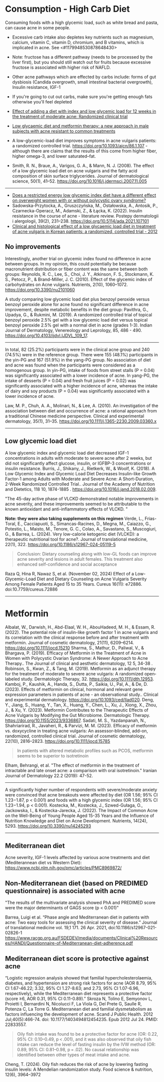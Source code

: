 # Consumption - High Carb Diet

Consuming foods with a high glycemic load, such as white bread and pasta, can cause acne in some people. 

 - Excessive carb intake also depletes key nutrients such as magnesium, calcium, vitamin C, vitamin D, chromium, and B vitamins, which is implicated in acne. See <#1179948530878648430>
 - Note: fructose has a different pathway (needs to be processed by the liver first), but you should still watch out for fruits because excessive fructose is associated with higher risk of NAFLD.

 - Other acne pathways which are effected by carbs include: forms of gut dysbiosis (Candida overgrowth, small intestinal bacterial overgrowth), Insulin resistance, IGF-1
 - If you're going to cut out carbs, make sure you're getting enough fats otherwise you'll feel depleted

- [Effect of adding a diet with index and low glycemic load for 12 weeks in the treatment of moderate acne: Randomized clinical trial](https://www.jaad.org/article/S0190-9622(18)30849-1/fulltext)
- [Low glycaemic diet and metformin therapy: a new approach in male subjects with acne resistant to common treatments](https://pubmed.ncbi.nlm.nih.gov/26053680/)
- A low-glycemic-load diet improves symptoms in acne vulgaris patients: a randomized controlled trial. https://doi.org/10.1093/ajcn/86.1.107 - although there are claims that the results of this come from higher fiber, higher omega-3, and lower saturated–fat.
- Smith, R. N., Braue, A., Varigos, G. A., & Mann, N. J. (2008). The effect of a low glycemic load diet on acne vulgaris and the fatty acid composition of skin surface triglycerides. Journal of dermatological science, 50(1), 41–52. https://doi.org/10.1016/j.jdermsci.2007.11.005

---

- [Does a restricted energy low glycemic index diet have a different effect on overweight women with or without polycystic ovary syndrome?](https://pubmed.ncbi.nlm.nih.gov/31477085/)
- Sadowska-Przytocka, A., Gruszczyńska, M., Ostałowska, A., Antosik, P., Czarnecka-Operacz, M., Adamski, Z., & Łącka, K. (2022). Insulin resistance in the course of acne - literature review. Postepy dermatologii i alergologii, 39(2), 231–238. https://doi.org/10.5114/ada.2021.107101
- [Clinical and histological effect of a low glycaemic load diet in treatment of acne vulgaris in Korean patients: a randomized, controlled trial - 2012](https://discord.com/channels/1169738819688468501/1298485375798607924)

## No improvements
Interestingly, another trial on glycemic index found no difference in acne between groups. In my opinion, this could potentially be because macronutrient distribution or fiber content was the same between both groups:
Reynolds, R. C., Lee, S., Choi, J. Y., Atkinson, F. S., Stockmann, K. S., Petocz, P., & Brand-Miller, J. C. (2010). Effect of the glycemic index of carbohydrates on Acne vulgaris. Nutrients, 2(10), 1060–1072. https://doi.org/10.3390/nu2101060

A study comparing low glycemic load diet plus benzoyl peroxide versus benzoyl peroxide alone for acne found no significant difference in acne improvement, despite metabolic benefits in the diet group:
Pavithra, G., Upadya, G., & Rukmini, M. (2019). A randomized controlled trial of topical benzoyl peroxide 2.5% gel with a low glycemic load diet versus topical benzoyl peroxide 2.5% gel with a normal diet in acne (grades 1-3). Indian Journal of Dermatology, Venereology and Leprology, 85, 486 - 490. https://doi.org/10.4103/ijdvl.IJDVL_109_17.

---

In total, 82 (25.2%) participants were in the clinical acne group and 240 (74.5%) were in the reference group. There were 155 (48.1%) participants in the yin-PG and 167 (51.9%) in the yang-PG group. No association of diet and acne was found when the participants were considered as a homogenous group. 
In yin-PG, intake of foods from street stalls (P = 0.04) was significantly associated with a lower incidence of acne. 
In yang-PG, the intake of desserts (P = 0.04) and fresh fruit juices (P = 0.02) was significantly associated with a higher incidence of acne, whereas the intake of dairy and soy products (P = 0.04) was significantly associated with a lower incidence of acne. 

Law, M. P., Chuh, A. A., Molinari, N., & Lee, A. (2010). An investigation of the association between diet and occurrence of acne: a rational approach from a traditional Chinese medicine perspective. Clinical and experimental dermatology, 35(1), 31–35. https://doi.org/10.1111/j.1365-2230.2009.03360.x

---

## Low glycemic load diet
A low glycemic index and glycemic load diet decreased IGF-1 concentrations in adults with moderate to severe acne after 2 weeks, but did not significantly affect glucose, insulin, or IGFBP-3 concentrations or insulin resistance.
Burris, J., Shikany, J., Rietkerk, W., & Woolf, K. (2018). A Low Glycemic Index and Glycemic Load Diet Decreases Insulin-like Growth Factor-1 among Adults with Moderate and Severe Acne: A Short-Duration, 2-Week Randomized Controlled Trial.. Journal of the Academy of Nutrition and Dietetics, 118 10, 1874-1885 . https://doi.org/10.1016/j.jand.2018.02.009.

"The 45-day active phase of VLCKD demonstrated notable improvements in acne severity, and these improvements seemed to be attributable to the known antioxidant and anti-inflammatory effects of VLCKD. "

**Note: they were also taking supplements on this regimen**
Verde, L., Frias-Toral, E., Cacciapuoti, S., Simancas-Racines, D., Megna, M., Caiazzo, G., Potestio, L., Maisto, M., Tenore, G. C., Colao, A., Savastano, S., Muscogiuri, G., & Barrea, L. (2024). Very low-calorie ketogenic diet (VLCKD): a therapeutic nutritional tool for acne?. Journal of translational medicine, 22(1), 322. https://doi.org/10.1186/s12967-024-05119-5

> Conclusion: Dietary counseling along with low-GL foods can improve acne severity and lesions in adult females. This treatment also enhanced self-confidence and social acceptance

Raza Q, Hina R, Nawaz S, et al. (November 02, 2024) Effect of a Low-Glycemic-Load Diet and Dietary Counseling on Acne Vulgaris Severity Among Female Patients Aged 15 to 35 Years. Cureus 16(11): e72886. doi:10.7759/cureus.72886

---

# Metformin

Albalat, W., Darwish, H., Abd-Elaal, W. H., AbouHadeed, M. H., & Essam, R. (2022). The potential role of insulin-like growth factor 1 in acne vulgaris and its correlation with the clinical response before and after treatment with metformin. Journal of cosmetic dermatology, 21(11), 6209–6214. https://doi.org/10.1111/jocd.15210
Sharma, S., Mathur, D., Paliwal, V., & Bhargava, P. (2019). Efficacy of Metformin in the Treatment of Acne in Women with Polycystic Ovarian Syndrome: A Newer Approach to Acne Therapy.. The Journal of clinical and aesthetic dermatology, 12 5, 34-38 .
Robinson, S., Kwan, Z., & Tang, M. (2019). Metformin as an adjunct therapy for the treatment of moderate to severe acne vulgaris: A randomized open‐labeled study. Dermatologic Therapy, 32. https://doi.org/10.1111/dth.12953.
Kamboj, P., Kaushik, A., Handa, S., Dutta, P., Saikia, U., Pal, A., & De, D. (2023). Effects of metformin on clinical, hormonal and relevant gene expression parameters in patients of acne - an observational study.. Clinical and experimental dermatology. https://doi.org/10.1093/ced/llad020.
Deng, Y., Jiang, S., Huang, Y., Tan, X., Huang, Y., Chen, L., Xu, J., Xiong, X., Zhou, J., & Xu, Y. (2023). Metformin Contributes to the Therapeutic Effects of Acne Vulgaris by Modifying the Gut Microbiome. Dermatologic Therapy. https://doi.org/10.1155/2023/9336867.
Sadati, M. S., Yazdanpanah, N., Shahriarirad, R., Javaheri, R., & Parvizi, M. M. (2023). Efficacy of metformin vs. doxycycline in treating acne vulgaris: An assessor-blinded, add-on, randomized, controlled clinical trial. Journal of cosmetic dermatology, 22(10), 2816–2823. https://doi.org/10.1111/jocd.15785

> In patients with altered metabolic profiles such as PCOS, metformin seems to be superior to isotretinoin

Elham, Behrangi, et al. "The effect of metformin in the treatment of intractable and late onset acne: a comparison with oral isotretinoin." Iranian Journal of Dermatology 22.2 (2019): 47-52.

---

A significantly higher number of respondents with severe/moderate anxiety were convinced that acne breakouts were affected by diet (OR 1.56; 95% CI 1.23−1.87, p < 0.001) and foods with a high glycemic index (OR 1.56; 95% CI 1.23−1.94, p < 0.001).
Kostecka, M., Kostecka, J., Szwed-Gułaga, O., Jackowska, I., & Kostecka-Jarecka, J. (2022). The Impact of Common Acne on the Well-Being of Young People Aged 15-35 Years and the Influence of Nutrition Knowledge and Diet on Acne Development. Nutrients, 14(24), 5293. https://doi.org/10.3390/nu14245293

---

## Mediterranean diet

Acne severity, IGF-1 levels affected by various acne treatments and diet (Mediterannean diet vs Western Diet):
https://www.ncbi.nlm.nih.gov/pmc/articles/PMC8969872/

## Non-Mediterranean diet (based on PREDIMED questionnaire) is associated with acne
"The results of the multivariate analysis showed PhA and PREDIMED score were the major determinants of GAGS score (p < 0.001)"

Barrea, Luigi et al. “Phase angle and Mediterranean diet in patients with acne: Two easy tools for assessing the clinical severity of disease.” Journal of translational medicine vol. 19,1 171. 26 Apr. 2021, doi:10.1186/s12967-021-02826-1
https://www.racgp.org.au/FSDEDEV/media/documents/Clinical%20Resources/HANDI/Questionnaire-of-Mediterranean-diet-adherence.pdf

## Mediterranean diet score is protective against acne
“Logistic regression analysis showed that familial hypercholesterolaemia, diabetes, and hypertension are strong risk factors for acne (AOR 8.79, 95% CI 1.67-46.22; 3.32, 95% CI 1.27-8.63; and 2.73, 95% CI 1.07-6.96, respectively), while the Mediterranean diet represents a protective factor (score ≥6, AOR 0.31, 95% CI 0.11-0.89).”
Skroza N, Tolino E, Semyonov L, Proietti I, Bernardini N, Nicolucci F, La Viola G, Del Prete G, Saulle R, Potenza C, La Torre G. Mediterranean diet and familial dysmetabolism as factors influencing the development of acne. Scand J Public Health. 2012 Jul;40(5):466-74. doi: 10.1177/1403494812454235. Epub 2012 Jul 24. PMID: 22833557.

> Oily fish intake was found to be a protective factor for acne (OR: 0.22, 95% CI: 0.10–0.49, p < .001), and it was also observed that oily fish intake can reduce the level of fasting insulin by the IVW method (OR: 0.89, 95% CI: 0.81–0.98, p = .02). No causal relationship was identified between other types of meat intake and acne.

Cheng, T. (2024). Oily fish reduces the risk of acne by lowering fasting insulin levels: A Mendelian randomization study. Food science & nutrition, 12(6), 3964–3972
